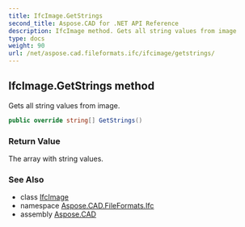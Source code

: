 ```yaml
---
title: IfcImage.GetStrings
second_title: Aspose.CAD for .NET API Reference
description: IfcImage method. Gets all string values from image
type: docs
weight: 90
url: /net/aspose.cad.fileformats.ifc/ifcimage/getstrings/
---
```

## IfcImage.GetStrings method

Gets all string values from image.

```csharp
public override string[] GetStrings()
```

### Return Value

The array with string values.

### See Also

* class [IfcImage](../)
* namespace [Aspose.CAD.FileFormats.Ifc](../../ifcimage/)
* assembly [Aspose.CAD](../../../)


